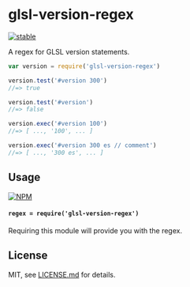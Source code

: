 # glsl-version-regex

[![stable](http://badges.github.io/stability-badges/dist/stable.svg)](http://github.com/badges/stability-badges)

A regex for GLSL version statements.

```js
var version = require('glsl-version-regex')

version.test('#version 300')
//=> true

version.test('#version')
//=> false

version.exec('#version 100')
//=> [ ..., '100', ... ]

version.exec('#version 300 es // comment')
//=> [ ..., '300 es', ... ]
```

## Usage

[![NPM](https://nodei.co/npm/glsl-version-regex.png)](https://www.npmjs.com/package/glsl-version-regex)

#### `regex = require('glsl-version-regex')`

Requiring this module will provide you with the regex.

## License

MIT, see [LICENSE.md](http://github.com/Jam3/glsl-version-regex/blob/master/LICENSE.md) for details.
